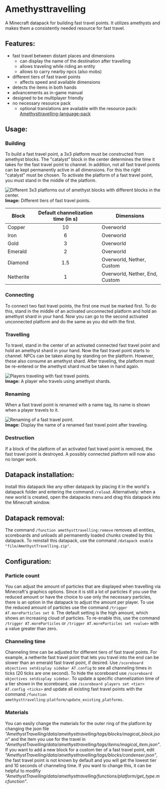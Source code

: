 # Amethysttravelling
A Minecraft datapack for building fast travel points.
It utilizes amethysts and makes them a consistently needed resource for fast travel.

## Features:
- fast travel between distant places and dimensions
  - can display the name of the destination after travelling
  - allows traveling while riding an entity
  - allows to carry nearby npcs (also mobs)
- different tiers of fast travel points
  - affects speed and available dimensions
- detects the items in both hands
- advancements as in-game manual
- designed to be multiplayer friendly
- no necessary resource pack
  - optional translations are available with the resource pack: [Amethysttravelling-language-pack](https://github.com/Pretorer/Amethysttravelling-language-pack)

## Usage:

### Building
To build a fast travel point, a 3x3 platform must be constructed from amethyst blocks. 
The "catalyst" block in the center determines the time it takes for the fast travel point to channel. 
In addition, not all fast travel points can be kept permanently active in all dimensions. 
For this the right "catalyst" must be chosen. 
To activate the platform of a fast travel point, you must stand in the middle of the platform.

![Different 3x3 platforms out of amethyst blocks with different blocks in the center.](./img/tiers.png)  
**Image:** Different tiers of fast travel points.

Block     | Default channelization time  (in s)| Dimensions
----------|:----------------------------------:|-----------
Copper    | 10                                 | Overworld
Iron      | 6                                  | Overworld
Gold      | 3                                  | Overworld
Emerald   | 2                                  | Overworld
Diamond   | 1.5                                | Overworld, Nether, Custom
Netherite | 1                                  | Overworld, Nether, End, Custom

### Connecting
To connect two fast travel points, the first one must be marked first. To do this, stand in the middle of an activated unconnected platform and hold an amethyst shard in your hand. Now you can go to the second activated unconnected platform and do the same as you did with the first.

### Travelling
To travel, stand in the center of an activated connected fast travel point and hold an amethyst shard in your hand. Now the fast travel point starts to channel.
NPCs can be taken along by standing on the platform. However, these also consume an amethyst shard.
After traveling, the platform must be re-entered or the amethyst shard must be taken in hand again.

![Players traveling with fast travel points.](./img/traveling.gif)  
**Image:** A player who travels using amethyst shards.

### Renaming 
When a fast travel point is renamed with a name tag, its name is shown when a player travels to it.

![Renaming of a fast travel point.](./img/renaming.gif)  
**Image:** Display the name of a renamed fast travel point after traveling.

### Destruction
If a block of the platform of an activated fast travel point is removed, the fast travel point is destroyed. 
A possibly connected platform will now also no longer work.

## Datapack installation:
Install this datapack like any other datapack by placing it in the world's datapack folder and entering the command `/reload`.
Alternatively: when a new world is created, open the datapacks menu and drag this datapack into the Minecraft window.

## Datapack removal:
The command `/function amethysttravelling:remove` removes all entities, scoreboards and unloads all permanently loaded chunks created by this datapack.
To reinstall this datapack, use the command `/datapack enable "file/AmethystTravelling.zip"`.

## Configuration:

### Particle count
You can adjust the amount of particles that are displayed when travelling via Minecraft's graphics options. Since it is still a lot of particles if you use the reduced amount or have the choice to use only the necessary particles, there is an option in the datapack to adjust the amount per player.
To use the reduced amount of particles use the command `/trigger AT.moreParticles set 0`. The default setting is the high amount, which shows an increasing cloud of particles. To re-enable this, use the command `/trigger AT.moreParticles` or `/trigger AT.moreParticles set <value>` with a value greater than zero.

### Channeling time
Channeling time can be adjusted for different tiers of fast travel points.
For example, a netherite fast travel point that lets you travel into the end can be slower than an emerald fast travel point, if desired.
Use `/scoreboard objectives setdisplay sidebar AT.config` to see all channeling times in ticks (20 ticks are one second). To hide the scoreboard use `/scoreboard objectives setdisplay sidebar`.
To update a specific channelization time of a tier shown in the scoreboard, use `/scoreboard players set <tier> AT.config <ticks>` and update all existing fast travel points with the command `/function amethysttravelling:platform/update_existing_platforms`.

### Materials
You can easily change the materials for the outer ring of the platform by changing the json file *"AmethystTravelling/data/amethysttravelling/tags/blocks/magical_block.json"* and the item you use for the travel in *"AmethystTravelling/data/amethysttravelling/tags/items/magical_item.json"*. 
If you want to add a new block for a custom tier of a fast travel point, edit *"AmethystTravelling/data/amethysttravelling/tags/blocks/condenser.json"*, the fast travel point is not known by default and you will get the lowest tier and 10 seconds of channeling time.
If you want to change this, it can be helpful to modifiy *"AmethystTravelling/data/amethysttravelling/functions/platform/get_type.mcfunction"*.
